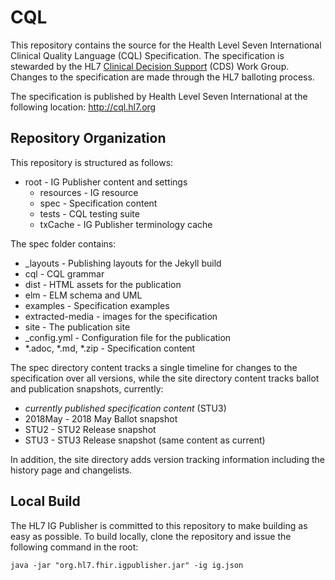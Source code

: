 # CQL

This repository contains the source for the Health Level Seven International Clinical Quality Language (CQL)  Specification. The specification is stewarded by the HL7 [Clinical Decision Support](http://www.hl7.org/Special/committees/dss/index.cfm) (CDS) Work Group. Changes to the specification are made through the HL7 balloting process.

The specification is published by Health Level Seven International at the following location: http://cql.hl7.org

## Repository Organization

This repository is structured as follows:

- root - IG Publisher content and settings
    - resources - IG resource
    - spec - Specification content
    - tests - CQL testing suite
    - txCache - IG Publisher terminology cache
    
The spec folder contains:

- \_layouts - Publishing layouts for the Jekyll build
- cql - CQL grammar
- dist - HTML assets for the publication
- elm - ELM schema and UML
- examples - Specification examples
- extracted-media - images for the specification
- site - The publication site
- \_config.yml - Configuration file for the publication
- \*.adoc, \*.md, \*.zip - Specification content

The spec directory content tracks a single timeline for changes to the specification over all versions, while the site directory content tracks ballot and publication snapshots, currently:

- _currently published specification content_ (STU3)
- 2018May - 2018 May Ballot snapshot
- STU2 - STU2 Release snapshot
- STU3 - STU3 Release snapshot (same content as current)

In addition, the site directory adds version tracking information including the history page and changelists.

## Local Build

The HL7 IG Publisher is committed to this repository to make building as easy as possible. To build locally, clone the repository and issue the following command in the root:

    java -jar "org.hl7.fhir.igpublisher.jar" -ig ig.json